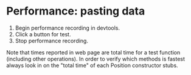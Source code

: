# Performance: pasting data

1. Begin performance recording in devtools.
1. Click a button for test.
1. Stop performance recording.

Note that times reported in web page are total time for a test function (including other operations). In order to verify which methods is fastest always look in on the "total time" of each Position constructor stubs.
